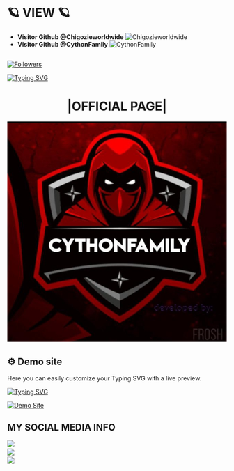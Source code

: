 # 🪐 VIEW 🪐
>
* **Visitor Github @Chigozieworldwide**
![Chigozieworldwide](https://komarev.com/ghpvc/?username=Chigozieworldwide&color=blue)
* **Visitor Github  @CythonFamily**
![CythonFamily](https://komarev.com/ghpvc/?username=CythonFamily&color=green)
>
## <a href="https://github.com/Chigozieworldwide/followers">
<img title="Followers" src="https://img.shields.io/github/followers/Chigozieworldwide?label=Followers&color=blue&style=flat-square"></a>


[![Typing SVG](https://readme-typing-svg.herokuapp.com?color=%23FF0000&lines=WELCOME+TO+MY+GITHUB+CHIGOZIEWORLDWIDE)](https://git.io/typing-svg)

<h1 align="center"> |OFFICIAL PAGE|</h1>


![20200808_16075](https://github.com/Chigozieworldwide/binnos/blob/main/2022.png)



## ⚙ Demo site

Here you can easily customize your Typing SVG with a live preview.

[![Typing SVG](https://readme-typing-svg.herokuapp.com?color=5547F7&background=DBDBDB00&lines=CYTHON+FAMILY+TEAM+%C2%AE)](https://git.io/typing-svg)

[![Demo Site](https://user-images.githubusercontent.com/62628408/116336814-1bb85200-a7d1-11eb-8586-0ccf5bb97eae.gif "Demo Site")](https://readme-typing-svg.herokuapp.com/demo/)

## MY SOCIAL MEDIA INFO

[![](https://img.shields.io/badge/Github-black?logo=Github&logoColor=green&labelColor=black)](https://github.com/Chigozieworldwide) <br>
[![](https://img.shields.io/badge/Facebook-black?logo=Facebook&logoColor=green&labelColor=black)](https://www.facebook.com/Onuegbe.Chigozie) <br>
[![](https://img.shields.io/badge/Telegram-black?logo=Telegram&logoColor=green&labelColor=black)](https://t.me/Cythonfamily) <br>
